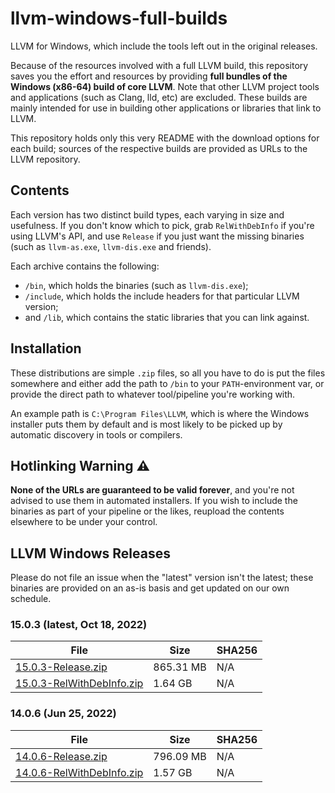 # llvm-windows-full-builds
LLVM for Windows, which include the tools left out in the original releases.

Because of the resources involved with a full LLVM build, this repository saves you the effort and resources by providing **full bundles of the Windows (x86-64) build of core LLVM**. Note that other LLVM project tools and applications (such as Clang, lld, etc) are excluded. These builds are mainly intended for use in building other applications or libraries that link to LLVM.

This repository holds only this very README with the download options for each build; sources of the respective builds are provided as URLs to the LLVM repository.

## Contents
Each version has two distinct build types, each varying in size and usefulness. If you don't know which to pick, grab `RelWithDebInfo` if you're using LLVM's API, and use `Release` if you just want the missing binaries (such as `llvm-as.exe`, `llvm-dis.exe` and friends).

Each archive contains the following:
 - `/bin`, which holds the binaries (such as `llvm-dis.exe`);
 - `/include`, which holds the include headers for that particular LLVM version;
 - and `/lib`, which contains the static libraries that you can link against.
 
## Installation
These distributions are simple `.zip` files, so all you have to do is put the files somewhere and either add the path to `/bin` to your `PATH`-environment var, or provide the direct path to whatever tool/pipeline you're working with.

An example path is `C:\Program Files\LLVM`, which is where the Windows installer puts them by default and is most likely to be picked up by automatic discovery in tools or compilers.

## Hotlinking Warning :warning:
**None of the URLs are guaranteed to be valid forever**, and you're not advised to use them in automated installers. If you wish to include the binaries as part of your pipeline or the likes, reupload the contents elsewhere to be under your control.

## LLVM Windows Releases
Please do not file an issue when the "latest" version isn't the latest; these binaries are provided on an as-is basis and get updated on our own schedule.
### 15.0.3 (latest, Oct 18, 2022)
| File | Size | SHA256 |
|-|-|-|
|[15.0.3-Release.zip](https://s3.eu-central-1.wasabisys.com/bitgate-public/15.0.3-Release.zip)|865.31 MB|N/A|
|[15.0.3-RelWithDebInfo.zip](https://s3.eu-central-1.wasabisys.com/bitgate-public/15.0.3-RelWithDebInfo.zip)|1.64 GB|N/A|

### 14.0.6 (Jun 25, 2022)
| File | Size | SHA256 |
|-|-|-|
|[14.0.6-Release.zip](https://s3.eu-central-1.wasabisys.com/bitgate-public/14.0.6-Release.zip)|796.09 MB|N/A|
|[14.0.6-RelWithDebInfo.zip](https://s3.eu-central-1.wasabisys.com/bitgate-public/14.0.6-RelWithDebInfo.zip)|1.57 GB|N/A|
